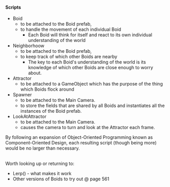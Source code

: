 #### Scripts

- Boid
  - to be attached to the Boid prefab,
  - to handle the movement of each individual Boid
    - Each Boid will think for itself and react to its own individual understanding of the world
- Neighborhoow
  - to be attached to the Boid prefab,
  - to keep track of which other Boids are nearby
    - The key to each Boid's understanding of the world is its knowledge of which other Boids are close enough to worry about.
- Attractor
  - to be attached to a GameObject which has the purpose of the thing which Boids flock around
- Spawner
  - to be attached to the Main Camera.
  - to store the fields that are shared by all Boids and instantiates all the instances of the Boid prefab.
- LookAtAttractor
  - to be attached to the Main Camera.
  - causes the camera to turn and look at the Attractor each frame.

By following an expansion of Object-Oriented Programming known as Component-Oriented Design, each resulting script (though being more) would be no larger than necessary.<br>
<br>

Worth looking up or returning to:
- Lerp() - what makes it work
- Other versions of Boids to try out @ page 561